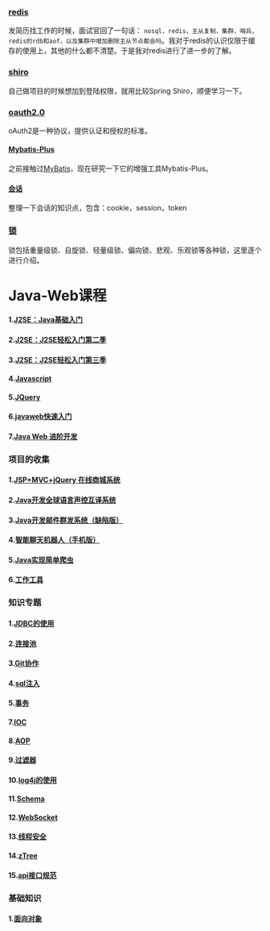 ### [redis](docs/redis.md)

发简历找工作的时候，面试官回了一句话： ``nosql，redis，主从复制，集群，哨兵，redis的rdb和aof，以及集群中增加删除主从节点都会吗``。我对于redis的认识仅限于缓存的使用上，其他的什么都不清楚。于是我对redis进行了进一步的了解。  

### [shiro](docs/shiro.md)

自己做项目的时候想加到登陆权限，就用比较Spring Shiro，顺便学习一下。  

### [oauth2.0](docs/oauth2.md)

oAuth2是一种协议，提供认证和授权的标准。

#### [Mybatis-Plus](docs/Mybatis-Plus.md)    

之前接触过[MyBatis](knowDoc/myBatis.md)，现在研究一下它的增强工具Mybatis-Plus。

#### [会话](docs/session-token-cookie.md)

整理一下会话的知识点，包含：cookie，session，token

### [锁](docs/lock.md)   

锁包括重量级锁、自旋锁、轻量级锁、偏向锁、悲观、乐观锁等各种锁，这里逐个进行介绍。























# Java-Web课程

#### 1.[J2SE：Java基础入门](doc/J2SE.md)

#### 2.[J2SE：J2SE轻松入门第二季](doc/J2SE_2.md)

#### 3.[J2SE：J2SE轻松入门第三季](doc/J2SE_3.md)  

#### 4.[Javascript](doc/Javascript.md)  

#### 5.[JQuery](doc/JQuery.md)  

#### 6.[javaweb快速入门](doc/javaweb_ABC.md)    

#### 7.[Java Web 进阶开发](doc/javaweb_Advanced.md)  

### 项目的收集  

#### 1.[JSP+MVC+jQuery 在线商城系统](proDoc/OnlineMall.md)  

#### 2.[Java开发全球语言声控互译系统](proDoc/trans.md)  

#### 3.[Java开发邮件群发系统（缺陷版）](proDoc/Mass.md)  

#### 4.[智能聊天机器人（手机版）](proDoc/Robot.md)      

#### 5.[Java实现简单爬虫](proDoc/Crawler.md)     

#### 6.[工作工具](SourceCode\WorkTools)  

### 知识专题  

#### 1.[JDBC的使用](knowDoc/jdbc.md)    

#### 2.[连接池](knowDoc/connPool.md)   

#### 3.[Git协作](knowDoc/git.md)    

#### 4.[sql注入](knowDoc/injection.md)      

#### 5.[事务](knowDoc/transaction.md)       

#### 7.[IOC](knowDoc/ioc.md)      

#### 8.[AOP](knowDoc/aop.md)       

#### 9.[过滤器](knowDoc/interceptor.md)  

#### 10.[log4j的使用](knowDoc/log4j.md)   

#### 11.[Schema](knowDoc/Schema.md)   

#### 12.[WebSocket](knowDoc/WebSocket.md)   

#### 13.[线程安全](knowDoc/thread.md)    

#### 14.[zTree](knowDoc/zTree.md)  

#### 15.[api接口规范](doc/api.md)  





### 基础知识   

#### 1.[面向对象](base/oop.md)   

